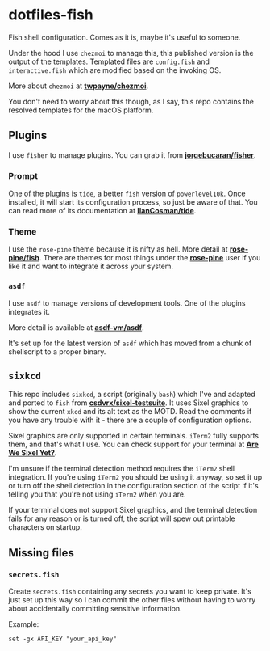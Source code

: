 # dotfiles-fish

Fish shell configuration. Comes as it is, maybe it's useful to someone.

Under the hood I use `chezmoi` to manage this, this published version is the output of the templates. Templated files are `config.fish` and `interactive.fish` which are modified based on the invoking OS.

More about `chezmoi` at [**twpayne/chezmoi**](https://github.com/twpayne/chezmoi).

You don't need to worry about this though, as I say, this repo contains the resolved templates for the macOS platform.

## Plugins

I use `fisher` to manage plugins. You can grab it from [**jorgebucaran/fisher**](https://github.com/jorgebucaran/fisher).

### Prompt

One of the plugins is `tide`, a better `fish` version of `powerlevel10k`. Once installed, it will start its configuration process, so just be aware of that. You can read more of its documentation at [**IlanCosman/tide**](https://github.com/IlanCosman/tide).

### Theme

I use the `rose-pine` theme because it is nifty as hell. More detail at [**rose-pine/fish**](https://github.com/rose-pine/fish). There are themes for most things under the [**rose-pine**](https://github.com/rose-pine) user if you like it and want to integrate it across your system.

### `asdf`

I use `asdf` to manage versions of development tools. One of the plugins integrates it.

More detail is available at [**asdf-vm/asdf**](https://github.com/asdf-vm/asdf).

It's set up for the latest version of `asdf` which has moved from a chunk of shellscript to a proper binary.

## `sixkcd`

This repo includes `sixkcd`, a script (originally `bash`) which I've and adapted and ported to `fish` from [**csdvrx/sixel-testsuite**](https://github.com/csdvrx/sixel-testsuite). It uses Sixel graphics to show the current `xkcd` and its alt text as the MOTD. Read the comments if you have any trouble with it - there are a couple of configuration options.

Sixel graphics are only supported in certain terminals. `iTerm2` fully supports them, and that's what I use. You can check support for your terminal at [**Are We Sixel Yet?**](https://www.arewesixelyet.com).

I'm unsure if the terminal detection method requires the `iTerm2` shell integration. If you're using `iTerm2` you should be using it anyway, so set it up or turn off the shell detection in the configuration section of the script if it's telling you that you're not using `iTerm2` when you are.

If your terminal does not support Sixel graphics, and the terminal detection fails for any reason or is turned off, the script will spew out printable characters on startup.

## Missing files

### `secrets.fish`

Create `secrets.fish` containing any secrets you want to keep private. It's just set up this way so I can commit the other files without having to worry about accidentally committing sensitive information.

Example:

```fish
set -gx API_KEY "your_api_key"
```
